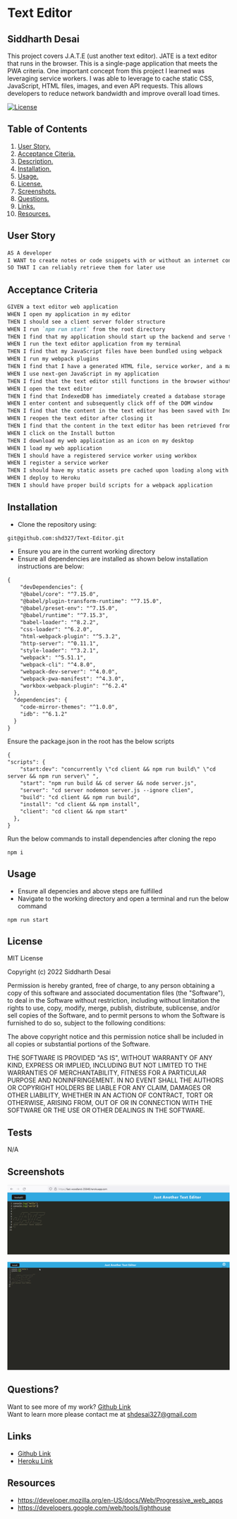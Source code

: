 # Text Editor

## Siddharth Desai

This project covers J.A.T.E (ust another text editor). JATE is a text editor that runs in the browser. This is a single-page application that meets the PWA criteria. One important concept from this project I learned was leveraging service workers. I was able to leverage to cache static CSS, JavaScript, HTML files, images, and even API requests. This allows developers to reduce network bandwidth and improve overall load times.

[![License](https://img.shields.io/badge/License-BSD_2--Clause-orange.svg)](https://opensource.org/licenses/BSD-2-Clause)
## Table of Contents
1. [ User Story. ](#user_Story)
2.  [ Acceptance Citeria. ](#acceptance_criteria)
3.  [ Description. ](#description)
4. [ Installation. ](#installation)
5. [ Usage. ](#usage)
6. [ License. ](#license)
7. [ Screenshots. ](#screenshots)
8. [ Questions. ](#questions)
9.  [ Links. ](#links)
10. [ Resources. ](#resources)

## User Story

```md
AS A developer
I WANT to create notes or code snippets with or without an internet connection
SO THAT I can reliably retrieve them for later use
```

## Acceptance Criteria

```md
GIVEN a text editor web application
WHEN I open my application in my editor
THEN I should see a client server folder structure
WHEN I run `npm run start` from the root directory
THEN I find that my application should start up the backend and serve the client
WHEN I run the text editor application from my terminal
THEN I find that my JavaScript files have been bundled using webpack
WHEN I run my webpack plugins
THEN I find that I have a generated HTML file, service worker, and a manifest file
WHEN I use next-gen JavaScript in my application
THEN I find that the text editor still functions in the browser without errors
WHEN I open the text editor
THEN I find that IndexedDB has immediately created a database storage
WHEN I enter content and subsequently click off of the DOM window
THEN I find that the content in the text editor has been saved with IndexedDB
WHEN I reopen the text editor after closing it
THEN I find that the content in the text editor has been retrieved from our IndexedDB
WHEN I click on the Install button
THEN I download my web application as an icon on my desktop
WHEN I load my web application
THEN I should have a registered service worker using workbox
WHEN I register a service worker
THEN I should have my static assets pre cached upon loading along with subsequent pages and static assets
WHEN I deploy to Heroku
THEN I should have proper build scripts for a webpack application
```

## Installation

* Clone the repository using:
```
git@github.com:shd327/Text-Editor.git
```
* Ensure you are in the current working directory
* Ensure all dependencies are installed as shown below installation instructions are below:
```
{
    "devDependencies": {
    "@babel/core": "^7.15.0",
    "@babel/plugin-transform-runtime": "^7.15.0",
    "@babel/preset-env": "^7.15.0",
    "@babel/runtime": "^7.15.3",
    "babel-loader": "^8.2.2",
    "css-loader": "^6.2.0",
    "html-webpack-plugin": "^5.3.2",
    "http-server": "^0.11.1",
    "style-loader": "^3.2.1",
    "webpack": "^5.51.1",
    "webpack-cli": "^4.8.0",
    "webpack-dev-server": "^4.0.0",
    "webpack-pwa-manifest": "^4.3.0",
    "workbox-webpack-plugin": "^6.2.4"
  },
  "dependencies": {
    "code-mirror-themes": "^1.0.0",
    "idb": "^6.1.2"
  }
}

```
Ensure the package.json in the root has the below scripts
```
{
"scripts": {
    "start:dev": "concurrently \"cd client && npm run build\" \"cd server && npm run server\" ",
    "start": "npm run build && cd server && node server.js",
    "server": "cd server nodemon server.js --ignore clien",
    "build": "cd client && npm run build",
    "install": "cd client && npm install",
    "client": "cd client && npm start"
  },
}
```
Run the below commands to install dependencies after cloning the repo
```
npm i
```

## Usage

* Ensure all depencies and above steps are fulfilled 
* Navigate to the working directory and open a terminal and run the below command
```
npm run start
```


## License

MIT License

Copyright (c) 2022 Siddharth Desai

Permission is hereby granted, free of charge, to any person obtaining a copy
of this software and associated documentation files (the "Software"), to deal
in the Software without restriction, including without limitation the rights
to use, copy, modify, merge, publish, distribute, sublicense, and/or sell
copies of the Software, and to permit persons to whom the Software is
furnished to do so, subject to the following conditions:

The above copyright notice and this permission notice shall be included in all
copies or substantial portions of the Software.

THE SOFTWARE IS PROVIDED "AS IS", WITHOUT WARRANTY OF ANY KIND, EXPRESS OR
IMPLIED, INCLUDING BUT NOT LIMITED TO THE WARRANTIES OF MERCHANTABILITY,
FITNESS FOR A PARTICULAR PURPOSE AND NONINFRINGEMENT. IN NO EVENT SHALL THE
AUTHORS OR COPYRIGHT HOLDERS BE LIABLE FOR ANY CLAIM, DAMAGES OR OTHER
LIABILITY, WHETHER IN AN ACTION OF CONTRACT, TORT OR OTHERWISE, ARISING FROM,
OUT OF OR IN CONNECTION WITH THE SOFTWARE OR THE USE OR OTHER DEALINGS IN THE
SOFTWARE.

## Tests

N/A

## Screenshots

![image](./Assets/Capture.PNG)

![image](./Assets/jate.GIF)



## Questions?

Want to see more of my work? [Github Link](https://github.com/SHD327)
<br/>
Want to learn more please contact me at shdesai327@gmail.com


## Links

* [Github Link](https://github.com/shd327/Text-Editor)
* [Heroku Link](https://fast-woodland-35648.herokuapp.com/) 

## Resources

* https://developer.mozilla.org/en-US/docs/Web/Progressive_web_apps
* https://developers.google.com/web/tools/lighthouse
